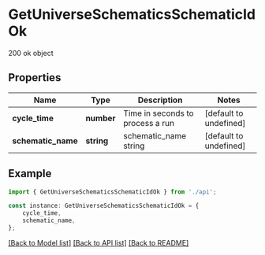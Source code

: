 # GetUniverseSchematicsSchematicIdOk

200 ok object

## Properties

Name | Type | Description | Notes
------------ | ------------- | ------------- | -------------
**cycle_time** | **number** | Time in seconds to process a run | [default to undefined]
**schematic_name** | **string** | schematic_name string | [default to undefined]

## Example

```typescript
import { GetUniverseSchematicsSchematicIdOk } from './api';

const instance: GetUniverseSchematicsSchematicIdOk = {
    cycle_time,
    schematic_name,
};
```

[[Back to Model list]](../README.md#documentation-for-models) [[Back to API list]](../README.md#documentation-for-api-endpoints) [[Back to README]](../README.md)
